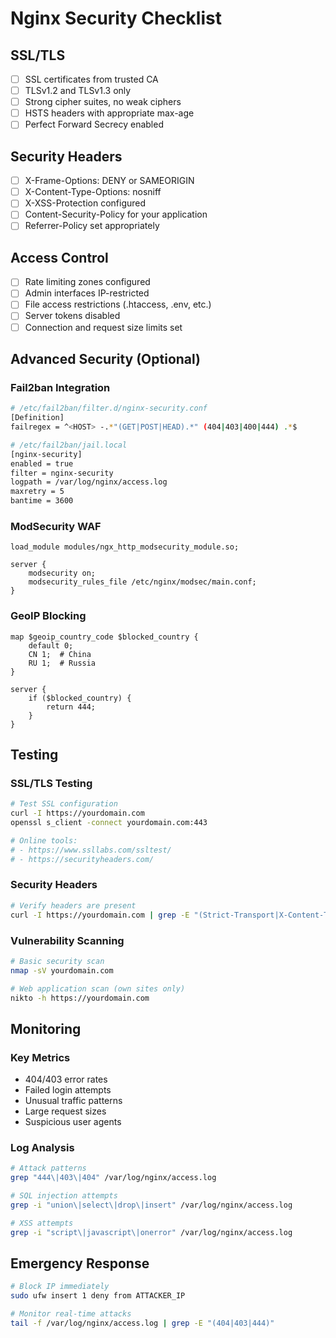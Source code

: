 # Nginx Security Checklist

## SSL/TLS
- [ ] SSL certificates from trusted CA
- [ ] TLSv1.2 and TLSv1.3 only
- [ ] Strong cipher suites, no weak ciphers
- [ ] HSTS headers with appropriate max-age
- [ ] Perfect Forward Secrecy enabled

## Security Headers
- [ ] X-Frame-Options: DENY or SAMEORIGIN
- [ ] X-Content-Type-Options: nosniff
- [ ] X-XSS-Protection configured
- [ ] Content-Security-Policy for your application
- [ ] Referrer-Policy set appropriately

## Access Control
- [ ] Rate limiting zones configured
- [ ] Admin interfaces IP-restricted
- [ ] File access restrictions (.htaccess, .env, etc.)
- [ ] Server tokens disabled
- [ ] Connection and request size limits set

## Advanced Security (Optional)

### Fail2ban Integration
```bash
# /etc/fail2ban/filter.d/nginx-security.conf
[Definition]
failregex = ^<HOST> -.*"(GET|POST|HEAD).*" (404|403|400|444) .*$

# /etc/fail2ban/jail.local
[nginx-security]
enabled = true
filter = nginx-security
logpath = /var/log/nginx/access.log
maxretry = 5
bantime = 3600
```

### ModSecurity WAF
```nginx
load_module modules/ngx_http_modsecurity_module.so;

server {
    modsecurity on;
    modsecurity_rules_file /etc/nginx/modsec/main.conf;
}
```

### GeoIP Blocking
```nginx
map $geoip_country_code $blocked_country {
    default 0;
    CN 1;  # China
    RU 1;  # Russia
}

server {
    if ($blocked_country) {
        return 444;
    }
}
```

## Testing

### SSL/TLS Testing
```bash
# Test SSL configuration
curl -I https://yourdomain.com
openssl s_client -connect yourdomain.com:443

# Online tools:
# - https://www.ssllabs.com/ssltest/
# - https://securityheaders.com/
```

### Security Headers
```bash
# Verify headers are present
curl -I https://yourdomain.com | grep -E "(Strict-Transport|X-Content-Type|X-Frame|Content-Security)"
```

### Vulnerability Scanning
```bash
# Basic security scan
nmap -sV yourdomain.com

# Web application scan (own sites only)
nikto -h https://yourdomain.com
```

## Monitoring

### Key Metrics
- 404/403 error rates
- Failed login attempts  
- Unusual traffic patterns
- Large request sizes
- Suspicious user agents

### Log Analysis
```bash
# Attack patterns
grep "444\|403\|404" /var/log/nginx/access.log

# SQL injection attempts
grep -i "union\|select\|drop\|insert" /var/log/nginx/access.log

# XSS attempts
grep -i "script\|javascript\|onerror" /var/log/nginx/access.log
```

## Emergency Response
```bash
# Block IP immediately
sudo ufw insert 1 deny from ATTACKER_IP

# Monitor real-time attacks
tail -f /var/log/nginx/access.log | grep -E "(404|403|444)"
```